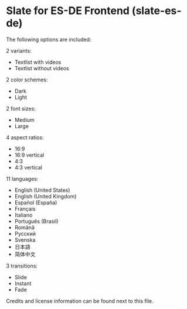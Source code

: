 # Slate for ES-DE Frontend (slate-es-de)

The following options are included:

2 variants:

- Textlist with videos
- Textlist without videos

2 color schemes:

- Dark
- Light

2 font sizes:

- Medium
- Large

4 aspect ratios:

- 16:9
- 16:9 vertical
- 4:3
- 4:3 vertical

11 languages:

- English (United States)
- English (United Kingdom)
- Español (España)
- Français
- Italiano
- Português (Brasil)
- Română
- Русский
- Svenska
- 日本語
- 简体中文

3 transitions:

- Slide
- Instant
- Fade

Credits and license information can be found next to this file.
